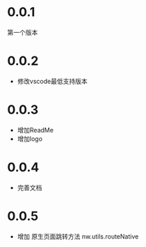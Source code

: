# 0.0.1
第一个版本

# 0.0.2
- 修改vscode最低支持版本 

# 0.0.3
- 增加ReadMe
- 增加logo  

# 0.0.4 
- 完善文档

# 0.0.5
- 增加 原生页面跳转方法 nw.utils.routeNative